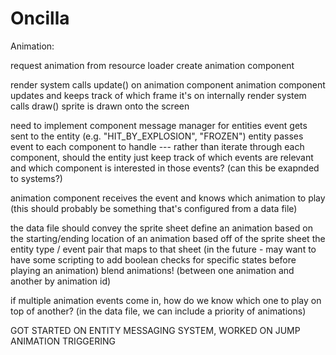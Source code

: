 Oncilla
=======

Animation:

request animation from resource loader
create animation component

render system calls update() on animation component
animation component updates and keeps track of which frame it's on internally
render system calls draw()
sprite is drawn onto the screen

need to implement component message manager for entities
event gets sent to the entity (e.g. "HIT_BY_EXPLOSION", "FROZEN")
entity passes event to each component to handle
 --- rather than iterate through each component, should the entity
     just keep track of which events are relevant and which
     component is interested in those events? (can this be exapnded
     to systems?)

animation component receives the event and knows which animation to play
    (this should probably be something that's configured from a data file)

the data file should convey
    the sprite sheet
    define an animation based on the starting/ending location of an
        animation based off of the sprite sheet
    the entity type / event pair that maps to that sheet
    (in the future - may want to have some scripting to add boolean
    checks for specific states before playing an animation)
    blend animations! (between one animation and another by animation id)

if multiple animation events come in, how do we know which one to play on top of another?
(in the data file, we can include a priority of animations)


GOT STARTED ON ENTITY MESSAGING SYSTEM, WORKED ON JUMP ANIMATION TRIGGERING
